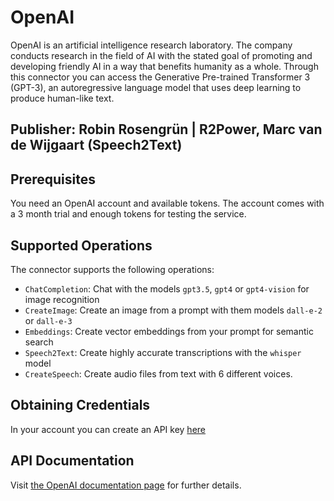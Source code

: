 # OpenAI

OpenAI is an artificial intelligence research laboratory. The company conducts research in the field of AI with the stated goal of promoting and developing friendly AI in a way that benefits humanity as a whole.
Through this connector you can access the Generative Pre-trained Transformer 3 (GPT-3), an autoregressive language model that uses deep learning to produce human-like text.

## Publisher: Robin Rosengrün | R2Power, Marc van de Wijgaart (Speech2Text)

## Prerequisites

You need an OpenAI account and available tokens. The account comes with a 3 month trial and enough tokens for testing the service.

## Supported Operations

The connector supports the following operations:

- `ChatCompletion`: Chat with the models `gpt3.5`, `gpt4` or `gpt4-vision` for image recognition
- `CreateImage`: Create an image from a prompt with them models `dall-e-2` or `dall-e-3`
- `Embeddings`: Create vector embeddings from your prompt for semantic search
- `Speech2Text`: Create highly accurate transcriptions with the `whisper` model
- `CreateSpeech`: Create audio files from text with 6 different voices.

## Obtaining Credentials

In your account you can create an API key [here](https://platform.openai.com/api-keys)

## API Documentation

Visit [the OpenAI documentation page](https://platform.openai.com/docs/overview) for further details.
